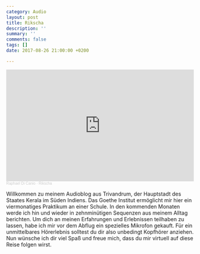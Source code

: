 ```yaml
---
category: Audio
layout: post
title: Rikscha
description: ''
summary: ''
comments: false
tags: []
date: 2017-08-26 21:00:00 +0200

---
```

<iframe width="100%" height="300" scrolling="no" frameborder="no" allow="autoplay" src="https://w.soundcloud.com/player/?url=https%3A//api.soundcloud.com/tracks/339401593&color=%23ff5500&auto_play=false&hide_related=false&show_comments=true&show_user=true&show_reposts=false&show_teaser=true&visual=true"></iframe><div style="font-size: 10px; color: #cccccc;line-break: anywhere;word-break: normal;overflow: hidden;white-space: nowrap;text-overflow: ellipsis; font-family: Interstate,Lucida Grande,Lucida Sans Unicode,Lucida Sans,Garuda,Verdana,Tahoma,sans-serif;font-weight: 100;"><a href="https://soundcloud.com/raphael-di-canio" title="Raphael Di Canio" target="_blank" style="color: #cccccc; text-decoration: none;">Raphael Di Canio</a> · <a href="https://soundcloud.com/raphael-di-canio/rikscha" title="Rikscha" target="_blank" style="color: #cccccc; text-decoration: none;">Rikscha</a></div>

Willkommen zu meinem Audioblog aus Trivandrum, der Hauptstadt des Staates Kerala im Süden Indiens. Das Goethe Institut ermöglicht mir hier ein viermonatiges Praktikum an einer Schule. In den kommenden Monaten werde ich hin und wieder in zehnminütigen Sequenzen aus meinem Alltag berichten. Um dich an meinen Erfahrungen und Erlebnissen teilhaben zu lassen, habe ich mir vor dem Abflug ein spezielles Mikrofon gekauft. Für ein unmittelbares Hörerlebnis solltest du dir also unbedingt Kopfhörer anziehen. Nun wünsche ich dir viel Spaß und freue mich, dass du mir virtuell auf diese Reise folgen wirst.